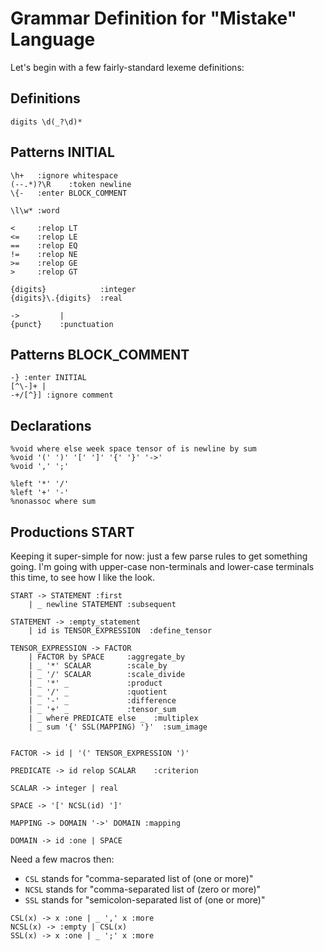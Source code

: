 # Grammar Definition for "Mistake" Language

Let's begin with a few fairly-standard lexeme definitions:

## Definitions

```
digits \d(_?\d)*
```


## Patterns INITIAL

```
\h+   :ignore whitespace
(--.*)?\R    :token newline
\{-   :enter BLOCK_COMMENT

\l\w* :word

<     :relop LT
<=    :relop LE
==    :relop EQ
!=    :relop NE
>=    :relop GE
>     :relop GT

{digits}            :integer
{digits}\.{digits}  :real

->         |
{punct}    :punctuation

```

## Patterns BLOCK_COMMENT

```
-} :enter INITIAL
[^\-]+ |
-+/[^}] :ignore comment

```

## Declarations

```
%void where else week space tensor of is newline by sum
%void '(' ')' '[' ']' '{' '}' '->'
%void ',' ';'

%left '*' '/'
%left '+' '-'
%nonassoc where sum

```

## Productions START
Keeping it super-simple for now: just a few parse rules to
get something going. I'm going with upper-case non-terminals
and lower-case terminals this time, to see how I like the look.

```
START -> STATEMENT :first
    | _ newline STATEMENT :subsequent

STATEMENT -> :empty_statement
    | id is TENSOR_EXPRESSION  :define_tensor

TENSOR_EXPRESSION -> FACTOR
    | FACTOR by SPACE     :aggregate_by
    | _ '*' SCALAR        :scale_by
    | _ '/' SCALAR        :scale_divide
    | _ '*' _             :product
    | _ '/' _             :quotient
    | _ '-' _             :difference
    | _ '+' _             :tensor_sum
    | _ where PREDICATE else _  :multiplex
    | _ sum '{' SSL(MAPPING) '}'  :sum_image


FACTOR -> id | '(' TENSOR_EXPRESSION ')'

PREDICATE -> id relop SCALAR    :criterion

SCALAR -> integer | real

SPACE -> '[' NCSL(id) ']'

MAPPING -> DOMAIN '->' DOMAIN :mapping

DOMAIN -> id :one | SPACE

```

Need a few macros then:
* `CSL` stands for "comma-separated list of (one or more)"
* `NCSL` stands for "comma-separated list of (zero or more)"
* `SSL` stands for "semicolon-separated list of (one or more)"
```
CSL(x) -> x :one | _ ',' x :more
NCSL(x) -> :empty | CSL(x)
SSL(x) -> x :one | _ ';' x :more

```

